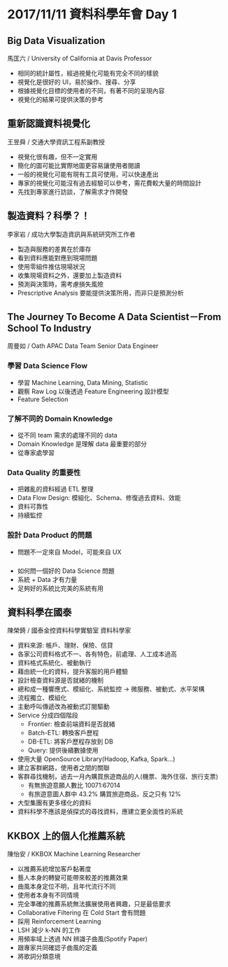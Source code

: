 # 2017/11/11 資料科學年會 Day 1

## Big Data Visualization
馬匡六 / University of California at Davis Professor

* 相同的統計屬性，經過視覺化可能有完全不同的樣貌
* 視覺化是很好的 UI，易於操作、搜尋、分享
* 根據視覺化目標的使用者的不同，有著不同的呈現內容
* 視覺化的結果可提供決策的參考


## 重新認識資料視覺化
王昱舜 / 交通大學資訊工程系副教授

* 視覺化很有趣，但不一定實用
* 簡化的圖可能比實際地圖更容易讓使用者閱讀
* 一般的視覺化可能有現有工具可使用，可以快速產出
* 專家的視覺化可能沒有過去經驗可以參考，需花費較大量的時間設計
* 先找到專家進行訪談，了解需求才作開發


## 製造資料？科學？！
李家岩 / 成功大學製造資訊與系統研究所工作者

* 製造與服務的差異在於庫存
* 看到資料應能對應到現場問題
* 使用零組件推估現場狀況
* 收集現場資料之外，還要加上製造資料
* 預測與決策時，需考慮損失風險
* Prescriptive Analysis 要能提供決策所用，而非只是預測分析


## The Journey To Become A Data Scientist－From School To Industry
周曼如 / Oath APAC Data Team Senior Data Engineer

### 學習 Data Science Flow
* 學習 Machine Learning, Data Mining, Statistic
* 觀察 Raw Log 以後透過 Feature Engineering 設計模型
* Feature Selection

### 了解不同的 Domain Knowledge
* 從不同 team 需求的處理不同的 data
* Domain Knowledge 是理解 data 最重要的部分
* 從專家處學習

### Data Quality 的重要性
* 把雜亂的資料經過 ETL 整理
* Data Flow Design: 模組化、Schema、修復過去資料、效能
* 資料可靠性
* 持續監控

### 設計 Data Product 的問題
* 問題不一定來自 Model，可能來自 UX

### 
* 如何問一個好的 Data Science 問題
* 系統 + Data 才有力量
* 足夠好的系統比完美的系統有用


## 資料科學在國泰
陳榮錡 / 國泰金控資料科學實驗室 資料科學家

* 資料來源: 帳戶、理財、保險、信貸
* 各家公司資料格式不一、各有特色，前處理、人工成本過高
* 資料格式系統化、被動執行
* 藉由統一化的資料，提升客服的用戶體驗
* 設計檢查資料源是否就緒的機制
* 總和成一種響應式、模組化、系統監控 -> 微服務、被動式、水平架構
* 流程獨立、模組化
* 主動呼叫傳遞改為被動式訂閱驅動
* Service 分成四個階段
    * Frontier: 檢查前端資料是否就緒
    * Batch-ETL: 轉換客戶歷程
    * DB-ETL: 將客戶歷程存放到 DB
    * Query: 提供後續數據使用
* 使用大量 OpenSource Library(Hadoop, Kafka, Spark...)
* 建立客群網路，使用者之間的關聯
* 客群尋找機制，過去一月內購買旅遊商品的人(機票、海外住宿、旅行支票)
    * 有無旅遊意願人數比 10071:67014
    * 有旅遊意圖人群中 43.2% 購買旅遊商品，反之只有 12%
* 大型集團有更多樣化的資料
* 資料科學不應該是偵探式的尋找資料，應建立更全面性的系統

## KKBOX 上的個人化推薦系統
陳怡安 / KKBOX Machine Learning Researcher

* 以推薦系統增加客戶黏著度
* 藝人本身的轉變可能帶來較差的推薦效果
* 曲風本身定位不明，且年代流行不同
* 使用者本身有不同情境
* 完全準確的推薦系統無法擴展使用者興趣，只是最低要求
* Collaborative Filtering 在 Cold Start 會有問題
* 採用 Reinforcement Learning
* LSH 減少 k-NN 的工作
* 用頻率域上透過 NN 辨識子曲風(Spotify Paper)
* 跟專家共同確認子曲風的定義
* 將歌詞分類意境